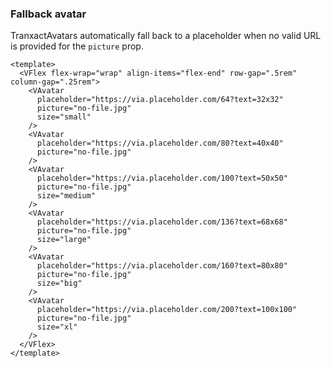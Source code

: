 ### Fallback avatar

TranxactAvatars automatically fall back to a placeholder
when no valid URL is provided for the `picture` prop.

<!--code-->

```vue
<template>
  <VFlex flex-wrap="wrap" align-items="flex-end" row-gap=".5rem" column-gap=".25rem">
    <VAvatar
      placeholder="https://via.placeholder.com/64?text=32x32"
      picture="no-file.jpg"
      size="small"
    />
    <VAvatar
      placeholder="https://via.placeholder.com/80?text=40x40"
      picture="no-file.jpg"
    />
    <VAvatar
      placeholder="https://via.placeholder.com/100?text=50x50"
      picture="no-file.jpg"
      size="medium"
    />
    <VAvatar
      placeholder="https://via.placeholder.com/136?text=68x68"
      picture="no-file.jpg"
      size="large"
    />
    <VAvatar
      placeholder="https://via.placeholder.com/160?text=80x80"
      picture="no-file.jpg"
      size="big"
    />
    <VAvatar
      placeholder="https://via.placeholder.com/200?text=100x100"
      picture="no-file.jpg"
      size="xl"
    />
  </VFlex>
</template>
```

<!--/code-->

<!--example-->

<VFlex flex-wrap="wrap" align-items="flex-end" row-gap=".5rem" column-gap=".25rem">
  <VAvatar placeholder="https://via.placeholder.com/64?text=32x32" picture="no-file.jpg" size="small" />
  <VAvatar placeholder="https://via.placeholder.com/80?text=40x40" picture="no-file.jpg" />
  <VAvatar placeholder="https://via.placeholder.com/100?text=50x50" picture="no-file.jpg" size="medium" />
  <VAvatar placeholder="https://via.placeholder.com/136?text=68x68" picture="no-file.jpg" size="large" />
  <VAvatar placeholder="https://via.placeholder.com/160?text=80x80" picture="no-file.jpg" size="big" />
  <VAvatar placeholder="https://via.placeholder.com/200?text=100x100" picture="no-file.jpg" size="xl" />
</VFlex>

<!--/example-->
